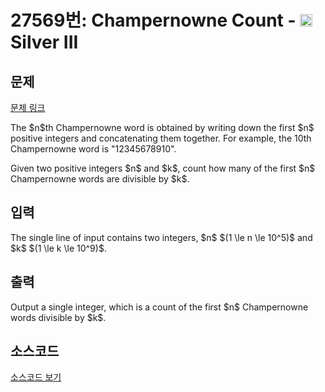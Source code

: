 # 27569번: Champernowne Count - <img src="https://static.solved.ac/tier_small/8.svg" style="height:20px" /> Silver III

<!-- performance -->

<!-- 문제 제출 후 깃허브에 푸시를 했을 때 제출한 코드의 성능이 입력될 공간입니다.-->

<!-- end -->

## 문제

[문제 링크](https://boj.kr/27569)


<p>The $n$th Champernowne word is obtained by writing down the first $n$ positive integers and concatenating them together. For example, the 10th Champernowne word is "12345678910".</p>

<p>Given two positive integers $n$ and $k$, count how many of the first $n$ Champernowne words are divisible by $k$.</p>



## 입력


<p>The single line of input contains two integers, $n$ $(1 \le n \le 10^5)$ and $k$ $(1 \le k \le 10^9)$.</p>



## 출력


<p>Output a single integer, which is a count of the first $n$ Champernowne words divisible by $k$.</p>



## 소스코드

[소스코드 보기](Champernowne%20Count.py)